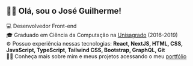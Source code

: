 ## 👋🏻 Olá, sou o José Guilherme!

💻 Desenvolvedor Front-end </br>
🎓 Graduado em Ciência da Computação na [Unisagrado](https://unisagrado.edu.br/) (2016-2019) </br>
⚙️ Possuo experiência nessas tecnologias: **React, NextJS, HTML, CSS, JavaScript, TypeScript, Tailwind CSS, Bootstrap, GraphQL, Git** </br>
🧑🏻 Conheça mais sobre mim e meus projetos acessando o meu [portfólio](https://zehguilherme.notion.site/Portf-lio-8f8d3ac3378a4172b3761f2981bf5d06)
